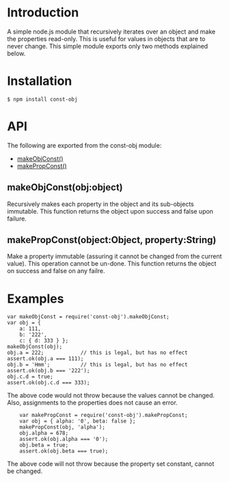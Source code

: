 # Introduction

A simple node.js module that recursively iterates over an object and make the properties
read-only. This is useful for values in objects that are to never change. This simple module
exports only two methods explained below.

# Installation

    $ npm install const-obj

# API

The following are exported from the const-obj module:

  - [makeObjConst()](#makeobjconstobjobject)
  - [makePropConst()](#makepropconstobjectobjectpropertystring)

## makeObjConst(obj:object)

  Recursively makes each property in the object and its sub-objects immutable. This function
  returns the object upon success and false upon failure.

## makePropConst(object:Object, property:String)

  Make a property immutable (assuring it cannot be changed from the current value).
  This operation cannot be un-done. This function returns the object on success and false
  on any failre.

# Examples

    var makeObjConst = require('const-obj').makeObjConst;
    var obj = {
        a: 111,
        b: '222',
        c: { d: 333 } };
    makeObjConst(obj);
    obj.a = 222;            // this is legal, but has no effect
    assert.ok(obj.a === 111);
    obj.b = 'Hmm';          // this is legal, but has no effect
    assert.ok(obj.b === '222');
    obj.c.d = true;
    assert.ok(obj.c.d === 333);

  The above code would not throw because the values cannot be changed. Also, assignments to the
  properties does not cause an error.

        var makePropConst = require('const-obj').makePropConst;
        var obj = { alpha: '0', beta: false };
        makePropConst(obj, 'alpha');
        obj.alpha = 678;
        assert.ok(obj.alpha === '0');
        obj.beta = true;
        assert.ok(obj.beta === true);

  The above code will not throw because the property set constant, cannot be changed.